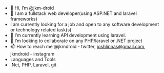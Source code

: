 - 👋 Hi, I’m @jkm-droid
- 👀 I am a fullstack web developer(using ASP.NET and laravel frameworks)
- I am currently looking for a job and open to any software development or technology related task(s)
- 🌱 I’m currently learning API development using laravel.
- 💞️ I’m looking to collaborate on any PHP/laravel or .NET project
- 📫 How to reach me @jkmdroid - twitter, joshlinnas@gmail.com, jkmdroid - instagram
- Languages and Tools
- .Net, PHP, Laravel, git

<!---
jkm-droid/jkm-droid is a ✨ special ✨ repository because its `README.md` (this file) appears on your GitHub profile.
You can click the Preview link to take a look at your changes.
--->
